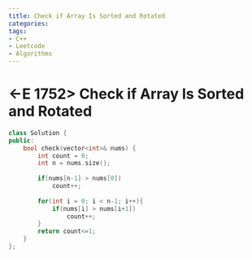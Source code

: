 ```yaml
---
title: Check if Array Is Sorted and Rotated
categories:
tags:
- C++
- Leetcode
- Algorithms
---
```


# <-E 1752> Check if Array Is Sorted and Rotated


```c++
class Solution {
public:
    bool check(vector<int>& nums) {
        int count = 0;
        int n = nums.size();
        
        if(nums[n-1] > nums[0])
            count++;
    
        for(int i = 0; i < n-1; i++){
            if(nums[i] > nums[i+1])
                count++;
        }
        return count<=1;
    }
};
```

